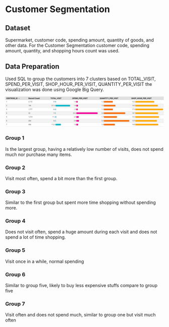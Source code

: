 # Customer Segmentation

## Dataset
Supermarket, customer code, spending amount, quantity of goods, and other data. 
For the Customer Segmentation customer code, spending amount, quantity, and shopping hours count was used.

## Data Preparation
Used SQL to group the customers into 7 clusters based on TOTAL_VISIT, SPEND_PER_VISIT, SHOP_HOUR_PER_VISIT, QUANTITY_PER_VISIT the visualization was done using Google Big Query.

![customer segmentation](./Customer%20Segmentation.png)

### Group 1 
Is the largest group, having a relatively low number of visits, does not spend much nor purchase many items.

### Group 2 
Visit most often, spend a bit more than the first group.

### Group 3 
Similar to the first group but spent more time shopping without spending more.

### Group 4 
Does not visit often, spend a huge amount during each visit and does not spend a lot of time shopping.

### Group 5 
Visit once in a while, normal spending

### Group 6 
Similar to group five, likely to buy less expensive stuffs compare to group five

### Group 7 
Visit often and does not spend much, similar to group one but visit much often
